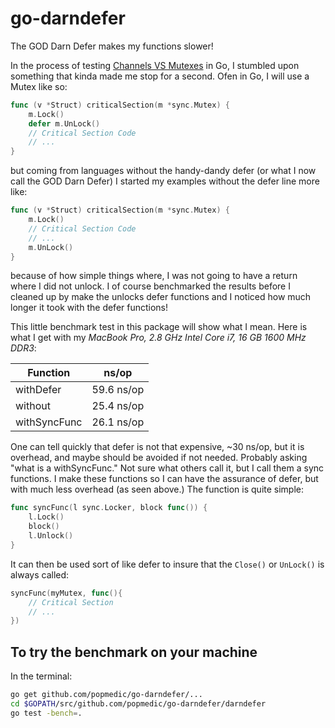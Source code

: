 # go-darndefer
The GOD Darn Defer makes my functions slower!

In the process of testing [Channels VS Mutexes](https://github.com/popmedic/go-chanVmutex) in Go, I stumbled upon something that kinda made me stop for a second.  Ofen in Go, I will use a Mutex like so:

``` Go
func (v *Struct) criticalSection(m *sync.Mutex) {
    m.Lock()
    defer m.UnLock()
    // Critical Section Code
    // ...
}
```

but coming from languages without the handy-dandy defer (or what I now call the GOD Darn Defer) I started my examples without the defer line more like:

``` Go
func (v *Struct) criticalSection(m *sync.Mutex) {
    m.Lock()
    // Critical Section Code
    // ...
    m.UnLock()
}
```

because of how simple things where, I was not going to have a return where I did not unlock. I of course benchmarked the results before I cleaned up by make the unlocks defer functions and I noticed how much longer it took with the defer functions! 

This little benchmark test in this package will show what I mean.  Here is what I get with my _MacBook Pro, 2.8 GHz Intel Core i7, 16 GB 1600 MHz DDR3_:

| Function | ns/op |
| --- | --- |
| withDefer | 59.6 ns/op |
| without | 25.4 ns/op |
| withSyncFunc | 26.1 ns/op |

One can tell quickly that defer is not that expensive, ~30 ns/op, but it is overhead, and maybe should be avoided if not needed.  Probably asking "what is a withSyncFunc."  Not sure what others call it, but I call them a sync functions.  I make these functions so I can have the assurance of defer, but with much less overhead (as seen above.)  The function is quite simple:

``` Go
func syncFunc(l sync.Locker, block func()) {
	l.Lock()
	block()
	l.Unlock()
}
```

It can then be used sort of like defer to insure that the `Close()` or `UnLock()` is always called:

``` Go
syncFunc(myMutex, func(){
    // Critical Section
    // ...
})
```

## To try the benchmark on your machine

In the terminal:

``` bash
go get github.com/popmedic/go-darndefer/...
cd $GOPATH/src/github.com/popmedic/go-darndefer/darndefer
go test -bench=.
```
